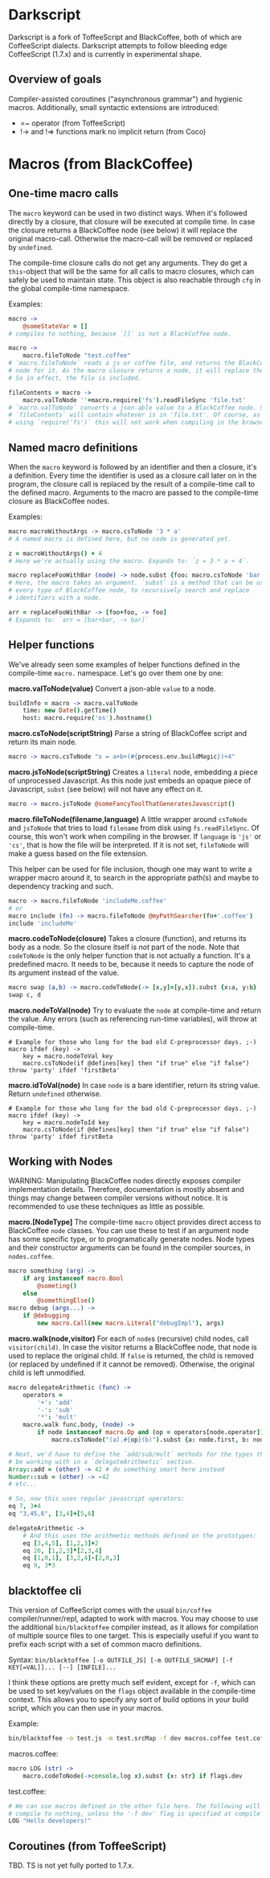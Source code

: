 Darkscript
==========

Darkscript is a fork of ToffeeScript and BlackCoffee, both of which
are CoffeeScript dialects. Darkscript attempts to follow bleeding
edge CoffeeScript (1.7.x) and is currently in experimental shape.

Overview of goals
-----------------

Compiler-assisted coroutines ("asynchronous grammar") and hygienic macros.
Additionally, small syntactic extensions are introduced:

* =~ operator (from ToffeeScript)
* !-> and !=> functions mark no implicit return (from Coco)

Macros (from BlackCoffee)
=========================

One-time macro calls
--------------------

The `macro` keyword can be used in two distinct ways. When it's followed directly by a closure, that closure will be executed at compile time. In case the closure returns a BlackCoffee node (see below) it will replace the original macro-call. Otherwise the macro-call will be removed or replaced by `undefined`.

The compile-time closure calls do not get any arguments. They do get a `this`-object that will be the same for all calls to macro closures, which can safely be used to maintain state. This object is also reachable through `cfg` in the global compile-time namespace.

Examples:
```CoffeeScript
macro ->
	@someStateVar = []
# compiles to nothing, because `[]` is not a BlackCoffee node.

macro ->
	macro.fileToNode "test.coffee"
# `macro.fileToNode` reads a js or coffee file, and returns the BlackCoffee
# node for it. As the macro closure returns a node, it will replace the call.
# So in effect, the file is included.

fileContents = macro ->
	macro.valToNode ''+macro.require('fs').readFileSync 'file.txt'
# `macro.valToNode` converts a json-able value to a BlackCoffee node. So
# `fileContents` will contain whatever is in 'file.txt'. Of course, as we're
# using `require('fs')` this will not work when compiling in the browser.
```

Named macro definitions
-----------------------

When the `macro` keyword is followed by an identifier and then a closure, it's a definition. Every time the identifier is used as a closure call later on in the program, the closure call is replaced by the result of a compile-time call to the defined macro. Arguments to the macro are passed to the compile-time closure as BlackCoffee nodes.

Examples:
```CoffeeScript
macro macroWithoutArgs -> macro.csToNode '3 * a'
# A named macro is defined here, but no code is generated yet.

z = macroWithoutArgs() + 4
# Here we're actually using the macro. Expands to: `z = 3 * a + 4`.

macro replaceFooWithBar (node) -> node.subst {foo: macro.csToNode 'bar'}
# Here, the macro takes an argument. `subst` is a method that can be used on
# every type of BlackCoffee node, to recursively search and replace
# identifiers with a node.

arr = replaceFooWithBar -> [foo+foo, -> foo]
# Expands to: `arr = [bar+bar, -> bar]`
```

Helper functions
----------------

We've already seen some examples of helper functions defined in the compile-time `macro.` namespace. Let's go over them one by one:

**macro.valToNode(value)**
Convert a json-able `value` to a node.
```CoffeeScript
buildInfo = macro -> macro.valToNode
	time: new Date().getTime()
	host: macro.require('os').hostname()
```

**macro.csToNode(scriptString)**
Parse a string of BlackCoffee script and return its main node.
```CoffeeScript
macro -> macro.csToNode "x = a+b+(#{process.env.buildMagic})+4"
```

**macro.jsToNode(scriptString)**
Creates a `literal` node, embedding a piece of unprocessed Javascript. As this node just embeds an opaque piece of Javascript, `subst` (see below) will not have any effect on it.
```CoffeeScript
macro -> macro.jsToNode @someFancyToolThatGeneratesJavascript()
```

**macro.fileToNode(filename,language)**
A little wrapper around `csToNode` and `jsToNode` that tries to load `filename` from disk using `fs.readFileSync`. Of course, this won't work when compiling in the browser. If `language` is `'js'` or `'cs'`, that is how the file will be interpreted. If it is not set, `fileToNode` will make a guess based on the file extension.

This helper can be used for file inclusion, though one may want to write a wrapper macro around it, to search in the appropriate path(s) and maybe to dependency tracking and such.

```CoffeeScript
macro -> macro.fileToNode 'includeMe.coffee'
# or
macro include (fn) -> macro.fileToNode @myPathSearcher(fn+'.coffee')
include 'includeMe'
```

**macro.codeToNode(closure)**
Takes a closure (function), and returns its body as a node. So the closure itself is *not* part of the node. Note that `codeToNode` is the only helper function that is not actually a function. It's a predefined macro. It needs to be, because it needs to capture the node of its argument instead of the value.

```CoffeeScript
macro swap (a,b) -> macro.codeToNode(-> [x,y]=[y,x]).subst {x:a, y:b}
swap c, d
```

**macro.nodeToVal(node)**
Try to evaluate the `node` at compile-time and return the value. Any errors (such as referencing run-time variables), will throw at compile-time.

```
# Example for those who long for the bad old C-preprocessor days. ;-)
macro ifdef (key) ->
	key = macro.nodeToVal key
	macro.csToNode(if @defines[key] then "if true" else "if false")
throw 'party' ifdef 'firstBeta'
```

**macro.idToVal(node)**
In case `node` is a bare identifier, return its string value. Return `undefined` otherwise.
```
# Example for those who long for the bad old C-preprocessor days. ;-)
macro ifdef (key) ->
	key = macro.nodeToId key
	macro.csToNode(if @defines[key] then "if true" else "if false")
throw 'party' ifdef firstBeta
```

Working with Nodes
------------------

WARNING: Manipulating BlackCoffee nodes directly exposes compiler implementation details. Therefore, documentation is mostly absent and things may change between compiler versions without notice. It is recommended to use these techniques as little as possible.

**macro.[NodeType]**
The compile-time `macro` object provides direct access to BlackCoffee `node` classes. You can use these to test if an argument node has some specific type, or to programatically generate nodes. Node types and their constructor arguments can be found in the compiler sources, in `nodes.coffee`.

```CoffeeScript
macro something (arg) ->
	if arg instanceof macro.Bool
		@someting()
	else
		@somethingElse()
macro debug (args...) ->
	if @debugging
		new macro.Call(new macro.Literal("debugImpl"), args)
```

**macro.walk(node,visitor)**
For each of `node`s (recursive) child nodes, call `visitor(child)`. In case the visitor returns a BlackCoffee node, that node is used to replace the original child. If `false` is returned, the child is removed (or replaced by undefined if it cannot be removed). Otherwise, the original child is left unmodified.

```CoffeeScript
macro delegateArithmetic (func) ->
    operators =
        '+': 'add'
        '-': 'sub'
        '*': 'mult'
    macro.walk func.body, (node) ->
        if node instanceof macro.Op and (op = operators[node.operator])
            macro.csToNode("(a).#{op}(b)").subst {a: node.first, b: node.second}

# Next, we'd have to define the `add/sub/mult` methods for the types that we'll
# be working with in a `delegateArithmetic` section.
Array::add = (other) -> 42 # do something smart here instead
Number::sub = (other) -> -42
# etc...

# So, now this uses regular javascript operators:
eq 7, 3+4
eq "3,45,6", [3,4]+[5,6]

delegateArithmetic ->
    # And this uses the arithmetic methods defined on the prototypes:
    eq [3,4,5], [1,2,3]+2  
    eq 20, [1,2,3]*[2,3,4]
    eq [1,0,1], [3,2,4]-[2,0,3]
    eq 9, 3*3
```

blacktoffee cli
---------------

This version of CoffeeScript comes with the usual `bin/coffee` compiler/runner/repl, adapted to work with macros. You may choose to use the additional `bin/blacktoffee` compiler instead, as it allows for compilation of multiple source files to one target. This is especially useful if you want to prefix each script with a set of common macro definitions.

Syntax: `bin/blacktoffee [-o OUTFILE_JS] [-m OUTFILE_SRCMAP] [-f KEY[=VAL]]... [--] [INFILE]...`

I think these options are pretty much self evident, except for `-f`, which can be used to set key/values on the `flags` object available in the compile-time context. This allows you to specify any sort of build options in your build script, which you can then use in your macros.

Example:
```sh
bin/blacktoffee -o test.js -m test.srcMap -f dev macros.coffee test.coffee
```
macros.coffee:
```CoffeeScript
macro LOG (str) ->
	macro.codeToNode(->console.log x).subst {x: str} if flags.dev
```
test.coffee:
```CoffeeScript
# We can use macros defined in the other file here. The following will
# compile to nothing, unless the '-f dev' flag is specified at compile time:
LOG "Hello developers!"
```

Coroutines (from ToffeeScript)
------------------------------

TBD. TS is not yet fully ported to 1.7.x.

